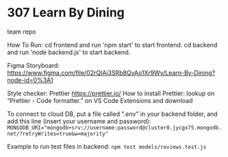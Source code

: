 # 307 Learn By Dining
team repo 

How To Run: 
        cd frontend and run 'npm start' to start frontend. 
        cd backend and run 'node backend.js' to start backend. 

Figma Storyboard: https://www.figma.com/file/02rQIAj3SRb8QyAo1Xr9Wv/Learn-By-Dining?node-id=0%3A1

Style checker: Prettier https://prettier.io/
      How to install Prettier: lookup on “Prettier - Code formatter.” on VS Code Extensions and download

To connect to cloud DB, put a file called ".env" in your backend folder, and add this line (insert your username and password):
```MONGODB_URI="mongodb+srv://username:password@cluster0.jycgx75.mongodb.net/?retryWrites=true&w=majority"```

Example to run test files in backend:
```npm test models/reviews.test.js```
